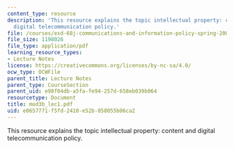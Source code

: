 ```yaml
---
content_type: resource
description: 'This resource explains the topic intellectual property: content and
  digital telecommunication policy.'
file: /courses/esd-68j-communications-and-information-policy-spring-2006/e0657771f5fd2410e52b858055b06ca2_mod3b_lec1.pdf
file_size: 1198026
file_type: application/pdf
learning_resource_types:
- Lecture Notes
license: https://creativecommons.org/licenses/by-nc-sa/4.0/
ocw_type: OCWFile
parent_title: Lecture Notes
parent_type: CourseSection
parent_uid: e98f04db-a5fa-fe94-257d-658eb039b064
resourcetype: Document
title: mod3b_lec1.pdf
uid: e0657771-f5fd-2410-e52b-858055b06ca2
---
```

This resource explains the topic intellectual property: content and digital telecommunication policy.